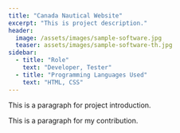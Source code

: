 ```yaml
---
title: "Canada Nautical Website"
excerpt: "This is project description."
header:
  image: /assets/images/sample-software.jpg
  teaser: assets/images/sample-software-th.jpg
sidebar:
  - title: "Role"
    text: "Developer, Tester"
  - title: "Programming Languages Used"
    text: "HTML, CSS"
---
```


This is a paragraph for project introduction.

This is a paragraph for my contribution.

